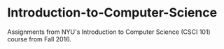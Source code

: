 # Introduction-to-Computer-Science

Assignments from NYU's Introduction to Computer Science (CSCI 101) course from Fall 2016.

